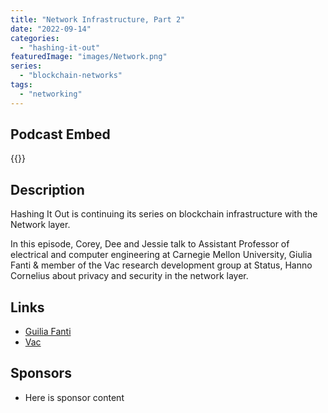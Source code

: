```yaml
---
title: "Network Infrastructure, Part 2"
date: "2022-09-14"
categories: 
  - "hashing-it-out"
featuredImage: "images/Network.png"
series:
  - "blockchain-networks"
tags:
  - "networking"
---
```


## Podcast Embed
{{<podcast-embed url="https://embed.sounder.fm/play/473047">}}


## Description
Hashing It Out is continuing its series on blockchain infrastructure with the Network layer.

In this episode, Corey, Dee and Jessie talk to Assistant Professor of electrical and computer engineering at Carnegie Mellon University, Giulia Fanti & member of the Vac research development group at Status, Hanno Cornelius about privacy and security in the network layer.

## Links 
- [Guilia Fanti](https://www.ece.cmu.edu/directory/bios/fanti-giulia.html)
- [Vac](https://vac.dev)

## Sponsors
- Here is sponsor content
